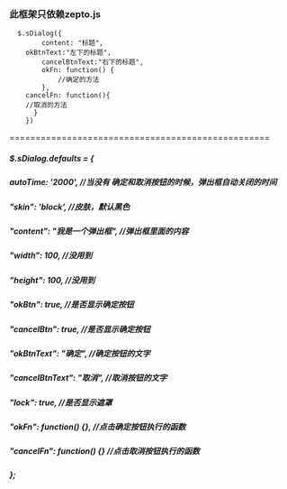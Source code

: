 ###    此框架只依赖zepto.js  
  
      $.sDialog({
            content: "标题",
	    okBtnText:"左下的标题",
            cancelBtnText:"右下的标题",
            okFn: function() {
                //确定的方法
            },
	    cancelFn: function(){
		//取消的方法
	      }
        })

==================================================	
		
#####		$.sDialog.defaults = {
#####        autoTime: '2000', //当没有 确定和取消按钮的时候，弹出框自动关闭的时间
#####        "skin": 'block', //皮肤，默认黑色
#####        "content": "我是一个弹出框", //弹出框里面的内容
#####        "width": 100, //没用到
#####        "height": 100, //没用到
#####        "okBtn": true, //是否显示确定按钮
#####        "cancelBtn": true, //是否显示确定按钮
#####        "okBtnText": "确定", //确定按钮的文字
#####        "cancelBtnText": "取消", //取消按钮的文字
#####        "lock": true, //是否显示遮罩
#####        "okFn": function() {}, //点击确定按钮执行的函数
#####        "cancelFn": function() {} //点击取消按钮执行的函数
#####    };
